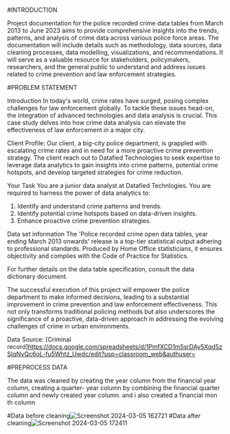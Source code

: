 #INTRODUCTION


Project documentation for the police recorded crime data tables from March 2013 to June 2023 aims to provide comprehensive insights into the trends, patterns, and analysis of crime data across various police force areas. The documentation will include details such as methodology, data sources, data cleaning processes, data modelling, visualizations, and recommendations. It will serve as a valuable resource for stakeholders, policymakers, researchers, and the general public to understand and address issues related to crime prevention and law enforcement strategies.

#PROBLEM STATEMENT


Introduction
In today's world, crime rates have surged, posing complex challenges for law enforcement globally. To tackle these issues head-on, the integration of advanced technologies and data analysis is crucial. This case study delves into how crime data analysis can elevate the effectiveness of law enforcement in a major city.

Client Profile:
Our client, a big-city police department, is grappled with escalating crime rates and in need for a more proactive crime prevention strategy. The client reach out to Datafied Technologies to seek expertise to leverage data analytics to gain insights into crime patterns, potential crime hotspots, and develop targeted strategies for crime reduction.

Your Task
You are a junior data analyst at Datafied Technlogies. You are required to harness the power of data analytics to:

1. Identify and understand crime patterns and trends.
2. Identify potential crime hotspots based on data-driven insights.
3. Enhance proactive crime prevention strategies.


Data set information
The 'Police recorded crime open data tables, year ending March 2013 onwards' release is a top-tier statistical output adhering to professional standards. Produced by Home Office statisticians, it ensures objectivity and complies with the Code of Practice for Statistics.

For further details on the data table specification, consult the data dictionary document.

The successful execution of this project will empower the police department to make informed decisions, leading to a substantial improvement in crime prevention and law enforcement effectiveness. This not only transforms traditional policing methods but also underscores the significance of a proactive, data-driven approach in addressing the evolving challenges of crime in urban environments.

 Data Source: [Criminal record]https://docs.google.com/spreadsheets/d/1PmfXCD1m5srDAy5Xqd5zSIqNyQc6oL-fu5Whtz_Uwdc/edit?usp=classroom_web&authuser=

 #PREPROCESS DATA 

 The data was cleaned by creating the year column from the financial year column, creating a quarter- year column by combining the financial quarter column and newly created year column. and i also created a financial mon th column

#Data before cleaning![Screenshot 2024-03-05 162721](https://github.com/Annie15555/Annie15555/assets/157610325/9663e848-6be2-458d-ae8d-c70733672b6c)
#Data after cleaning![Screenshot 2024-03-05 172411](https://github.com/Annie15555/Annie15555/assets/157610325/115fd740-d2af-4534-b87d-90e187c410c2)




